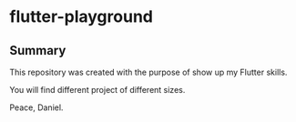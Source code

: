 # flutter-playground

## Summary

This repository was created with the purpose of show up my Flutter skills.

You will find different project of different sizes.

Peace,
Daniel.
